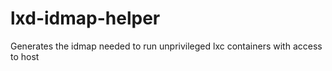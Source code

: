 # lxd-idmap-helper
Generates the idmap needed to run unprivileged lxc containers with access to host
